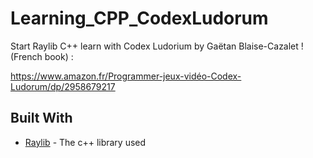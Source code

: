# Learning_CPP_CodexLudorum

Start Raylib C++ learn with Codex Ludorium by Gaëtan Blaise-Cazalet ! (French book) :

https://www.amazon.fr/Programmer-jeux-vidéo-Codex-Ludorum/dp/2958679217

## Built With

* [Raylib]([http://www.dropwizard.io/1.0.2/docs/](https://www.raylib.com)) - The c++ library used
